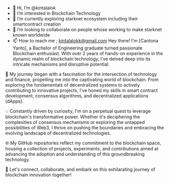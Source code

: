 - 👋 Hi, I’m @kintalalok
- 👀 I’m interested in Blockchain Technology
- 🌱 I’m currently exploring starknet ecosystem including their smartcontract creation
- 💞️ I’m looking to collaborate on people whose working to make starknet known worldwide
- 📫 How to reach me ; kintalalokk@gmail.com
 Hey there! I'm [Cantona Yanto], a Bachelor of Engineering graduate turned passionate Blockchain enthusiast. With over 2 years of hands-on experience in the dynamic realm of blockchain technology, I've delved deep into its intricate mechanisms and disruptive potential.

🔗 My journey began with a fascination for the intersection of technology and finance, propelling me into the captivating world of blockchain. From exploring the fundamentals of decentralized systems to actively contributing to innovative projects, I've honed my skills in smart contract development, consensus algorithms, and decentralized applications (dApps).

💡 Constantly driven by curiosity, I'm on a perpetual quest to leverage blockchain's transformative power. Whether it's deciphering the complexities of consensus mechanisms or exploring the untapped possibilities of Web3, I thrive on pushing the boundaries and embracing the evolving landscape of decentralized technologies.

🌐 My GitHub repositories reflect my commitment to the blockchain space, housing a collection of projects, experiments, and contributions aimed at advancing the adoption and understanding of this groundbreaking technology.

🚀 Let's connect, collaborate, and embark on this exhilarating journey of blockchain innovation together!
